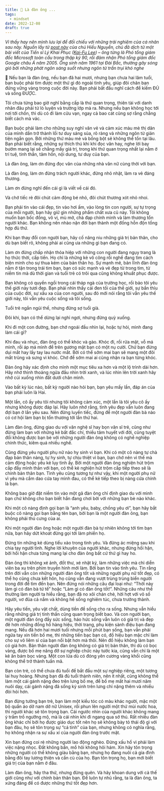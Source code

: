 ```yaml
---
title: 🌱 Là đàn ông ...
tags:
  - mindset
date: 2022-12-08
draft: true
---
```


*Vì thấy hay nên mình lưu lại để đối chiếu với những trải nghiệm của cá nhân sau này. Nguồn lầy từ [post này](https://ngochieu.com/neu-ban-la-dan-ong/) của chú Hiếu Nguyễn, chú đã dịch từ một bài viết của Tiến sĩ Lý Khai Phục ([Kai-Fu Lee](http://en.wikipedia.org/wiki/Kai-Fu_Lee)) – ông từng là Phó tổng giám đốc Microsoft toàn cầu trong thập kỷ 90, rồi đảm nhận Phó tổng giám đốc Google châu Á năm 2005. Ông sinh năm 1961 tại Đài Bắc, thường gây sóng gió bởi những phát ngôn sáng suốt nhưng ngôn từ trần trụi khó nghe*

🌿 Nếu bạn là đàn ông, nếu bạn đã hai mươi, nhưng bạn chưa hai lăm tuổi, bạn buộc phải tìm được một thứ gì đó ngoài tình yêu, giúp đôi chân bạn đứng vững vàng trong cuộc đời này. Bạn phải bắt đầu nghĩ cách để kiếm ĐỦ và sống ĐƯỢC.

Tôi chưa từng bao giờ nghĩ bằng cấp là thứ quan trọng, thiên tài với danh nhân đâu phải từ lò luyện và trường lớp mà ra. Nhưng nếu bạn không học tới nơi tới chốn, thì dù có đi làm cửu vạn, ngay cả bao cát cũng sợ rằng chẳng biết cách mà vác.

Bạn buộc phải làm cho những suy nghĩ văn vẻ và cảm xúc màu mè thị dân của mình dần trở thành lối tư duy sáng sủa, rõ ràng và những ngôn từ giản tiện ngắn gọn. Bởi những thứ màu mè và bồng bột sẽ không thể tồn tại lâu. Bạn phải biết rằng, những sự thích thú khi khi đọc văn hay, nghe lời bay bướm mang lại sẽ chẳng mấy giá trị, trong khi thứ quan trọng nhất lại nằm ở trí tuệ, tinh thần, tâm hồn, nội dung, tư duy của bạn.

Là đàn ông, làm ơn đừng đọc văn của những nhà văn nữ cùng thời với bạn.

Là đàn ông, làm ơn đừng trách người khác, đừng nhỏ nhặt, làm ra vẻ đáng thương.

Làm ơn đừng nghĩ đến cái gì là viết về cái đó.

Và chớ tiếc rẻ đôi chút cảm động bé nhỏ, đôi chút thương xót nhỏ nhoi.

Bạn phải tin vào cái đẹp, tin vào hơi ấm, vào lòng tin con người, sự tự trọng của mỗi người, bạn hãy giữ gìn những phẩm chất xưa cũ này. Tôi không muốn bạn bốc đồng, vô vị, mù mờ, chà đạp chính mình và làm thương tổn người khác. Bạn không nên nhào nặn đời bạn thành một đống hỗn độn tổng hợp đủ thứ.

Khi bạn thay đổi con người bạn, hãy cố nâng niu những giá trị bản thân, cho dù bạn biết rõ, không phải ai cũng ưa những gì bạn đang có.

Làm ơn đừng chấp nhận thỏa hiệp với những con người đang ngụy trang là họ thức thời, cấp tiến. Họ chỉ là những kẻ vô công rồi nghề đang tìm cách biện minh cho sự thua kém của bản thân họ. Sự mạnh mẽ, bản lĩnh đàn ông nằm ở tận trong trái tim bạn, bạn có sức mạnh và vẻ đẹp từ trong tim, từ niềm tin mà dù thời gian và tuổi trẻ có trôi qua cũng không khuất phục được.

Bạn không có quyền ngồi trong cái tháp ngà của trường học, rồi bảo tôi yêu thế giới này tươi đẹp. Bạn phải nhìn thấy cái đen tối của thế giới, sự bẩn thỉu của cuộc đời, sự xấu xa của con người, sau đó mới nói rằng tôi vẫn yêu thế giới này, tôi vẫn yêu cuộc sống và tôi sống.

Tuổi trẻ ngắn ngủi thế, nhưng đừng sợ tuổi già.

Đôi khi, bạn có thể dừng lại nghỉ ngơi, nhưng đừng quỳ xuống.

Khi đi một con đường, bạn chớ ngoái đầu nhìn lại, hoặc tự hỏi, mình đang làm cái gì?

Khi đau và nhục, đàn ông có thể khóc và gào. Khóc đi, rồi rửa mặt, vỗ má mình, rồi áp má mình để trên gương mặt bạn có một nụ cười. Chứ bạn đừng dụi mắt hay lấy tay lau nước mắt. Bởi có thể sớm mai bạn sẽ mang một đôi mắt trũng và sưng vì khóc. Chớ để sớm mai ai cũng nhận ra bạn từng khóc.

Đàn ông hãy xác định cho mình một mục tiêu xa hơn và một lộ trình dài hơn. Hãy nhớ thỉnh thoảng ngửa đầu nhìn trời xanh, và lúc nhìn lên trời xanh hãy nhớ cúi xuống nhìn đất dưới chân mình.

Vào bất kỳ lúc nào, bất kỳ người nào hỏi bạn, bạn yêu mấy lần, đáp án của bạn phải luôn là Hai.

Một lần, cô ấy yêu tôi nhưng tôi không cảm xúc, một lần là tôi yêu cô ấy nhưng không được đáp lại. Hãy luôn nhớ rằng, tình yêu đẹp vẫn luôn đang đợi bạn ở lần yêu sau. Nên đừng luyến tiếc, đừng để một người đàn bà nào có cơ hội làm bạn bị tổn thương tới lần thứ hai.

Làm đàn ông, đừng giao du với văn nghệ sĩ hay bọn văn sĩ trẻ, cũng như đừng làm bạn với những kẻ bất đắc chí, thiếu tâm huyết với đời, cũng tuyệt đối không được bạn bè với những người đàn ông không có nghề nghiệp chính thức, kiêm quá nhiều nghề.

Cũng đừng yêu người phụ nữ nào hy sinh vì bạn. Khi có một cô nàng tự chà đạp bản thân nàng, tự hy sinh, tự chịu thiệt vì bạn, bạn chớ nên vì thế mà cảm động hoặc yêu kẻ lụy tình ấy. Bởi một người đàn ông nghiện hút trộm cắp đầy mình thân với bạn, có thể kẻ nghiện hút trộm cắp tiếp theo sẽ là chính bản thân bạn. Tình yêu cũng tương tự như vậy, khi một người phụ nữ vì yêu mà cầm dao cứa tay mình đau, có thể kẻ tiếp theo bị nàng cứa chính là bạn.

Không bao giờ đặt niềm tin vào một gã đàn ông chỉ định giao du với mình bạn chứ không cho bạn biết hắn đang chơi bời với những bạn bè nào khác.

Khi một cô nàng định gọi bạn là “anh yêu, baby, chồng yêu ơi”, bạn hãy bắt buộc cô nàng gọi bạn bằng tên bạn, bởi bạn là một người đàn ông, bạn không phải thú cưng của ai.

Khi một người đàn ông hoặc một người đàn bà tự nhiên không tới tìm bạn nữa, bạn hãy dứt khoát đừng gọi tới làm phiền họ.

Đừng tin những kẻ dùng tiểu xảo trong tình yêu. Và đừng ác miệng sau khi chia tay người tình. Nghe lời khuyên của người khác, nhưng đừng hối hận, bởi hối hận chưa từng mang lại cho đàn ông bất cứ thứ gì hay ho.

Đàn ông thì không xé ảnh, đốt thư, xé nhật ký, làm những việc mà chỉ diễn viên ba xu trên phim truyền hình mới làm. Bởi bạn tin vào tình yêu. Tin rằng trên đời vẫn còn những người đàn ông tốt và những người phụ nữ tốt đẹp, có thể họ cũng chưa kết hôn, họ cũng vẫn đang vượt trùng trùng biển người trong đời để tìm đến bạn. Nên đừng nói những câu đại loại như: “Thời này làm gì có đàn bà tử tế” hoặc “Làm gì có đàn ông tốt!”. Những câu như thế thường làm người ta hiểu rằng, bạn đã no xôi chán chè, hời hợt với vô số người, vơ đũa cả nắm và không hề sống nghiêm túc, chưa trưởng thành.

Hãy yêu tiền, yêu vật chất, dùng tiền để sống cho ra sống. Nhưng vẫn hiểu rằng những giá trị tinh thần cũng quan trọng biết bao. Và con người bạn, một người đàn ông đầy sức sống, háo hức sống vẫn luôn có giá trị và đẹp đẽ hơn những đồng hồ hàng hiệu, thời trang, phụ kiện sành điệu bạn đang mang. Nếu đã hơn hai mươi tuổi nhưng mỗi phút bạn sống, bạn vẫn phải ngửa tay xin tiền bố mẹ, thì những tiền bạc bạn có, đồ hiệu bạn mặc chỉ làm cho sự vô liêm sỉ của bạn nổi bật hơn mà thôi. Nên đồ hiệu không làm bạn có giá hơn. Bản thân người đàn ông không có giá trị bản thân, thì dù có bọc vàng, được bố mẹ nâng đỡ sự nghiệp chức này tước kia, cũng vẫn chỉ là một kẻ ăn bám bọc vàng. Một con lừa dù có đóng yên cương vàng khối cũng không thể trở thành tuấn mã.

Bạn còn trẻ, có thể chưa đủ tuổi để bắt đầu một sự nghiệp riêng, một tương lai huy hoàng. Nhưng bạn đã đủ tuổi thành niên, nên ít nhất, cũng không thể làm một cái gánh nặng đeo trên lưng bố mẹ, để bố mẹ mất hai mươi năm nuôi dạy, cái gánh nặng đã sống ký sinh trên lưng chỉ nặng thêm và nhiều đòi hỏi hơn.

Bạn đừng tưởng bạn trẻ, bạn làm một kiểu tóc có màu khác người, mặc một bộ quần áo dở nam dở nữ Unisex, rồi phun lên người một thứ mùi nước hoa, thì người khác sẽ tôn trọng bạn. Cái ngước nhìn của người khác không mang ý trầm trồ ngưỡng mộ, mà là cái nhìn khi đi ngang qua sở thú. Rất nhiều đàn ông khác chỉ bởi họ được giáo dục tốt nên họ sẽ không bày tỏ thái độ gì với bạn đâu, họ sẽ tôn trọng sự “cá tính” của bạn, nhưng không có nghĩa rằng, họ không nhận ra sự xấu xí của người đàn ông trước mặt.

Xin bạn đừng coi rẻ những người lao động nghèo. Đừng xấu hổ vì phải làm việc nặng nhọc. Đất không bẩn, mồ hôi không hôi hám. Xin hãy tôn trọng những người có thể không giàu bằng bạn, nhưng họ đang nuôi cả gia đình bằng đôi tay lương thiện và cần cù của họ. Bạn tôn trọng họ, bạn mới biết giá trị của bạn nằm ở đâu.

Làm đàn ông, hãy tha thứ, nhưng đừng quên. Và hãy khoan dung với cả thế giới cũng như với chính bản thân bạn. Để luôn tự nhủ rằng, ta là đàn ông, ta xứng đáng để có được những thứ tốt đẹp hơn.
